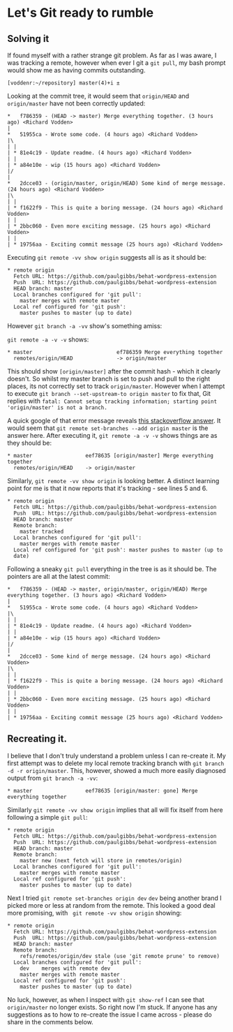 # Let's Git ready to rumble

## Solving it

If found myself with a rather strange git problem. As far as I was aware,
I was tracking a remote, however when ever I git a `git pull`, my bash
prompt would show me as having commits outstanding.

``` 
[voddenr:~/repository] master(4)+i ± 
```

Looking at the commit tree, it would seem that `origin/HEAD` and
`origin/master` have not been correctly updated:

```
*   f786359 - (HEAD -> master) Merge everything together. (3 hours ago) <Richard Vodden>
|
*   51955ca - Wrote some code. (4 hours ago) <Richard Vodden>
|\
| |
| * 81e4c19 - Update readme. (4 hours ago) <Richard Vodden>
| |
| * a84e10e - wip (15 hours ago) <Richard Vodden>
|/
|
*   2dcce03 - (origin/master, origin/HEAD) Some kind of merge message. (24 hours ago) <Richard Vodden>
|\
| |
| * f1622f9 - This is quite a boring message. (24 hours ago) <Richard Vodden>
| |
| * 2bbc060 - Even more exciting message. (25 hours ago) <Richard Vodden>
| |
| * 19756aa - Exciting commit message (25 hours ago) <Richard Vodden> 
```

Executing `git remote -vv show origin` suggests all is as it should be:

```
* remote origin
  Fetch URL: https://github.com/paulgibbs/behat-wordpress-extension
  Push  URL: https://github.com/paulgibbs/behat-wordpress-extension
  HEAD branch: master
  Local branches configured for 'git pull':
    master merges with remote master
  Local ref configured for 'git push': 
    master pushes to master (up to date) 
```

However `git branch -a -vv` show's something amiss:

`git remote -a -v -v` shows:

```
* master                           ef786359 Merge everything together
  remotes/origin/HEAD              -> origin/master
```

This should show `[origin/master]` after the commit hash - which it
clearly doesn't. So whilst my master branch is set to push and pull to the
right places, its not correctly set to track `origin/master`. However when
I attempt to execute `git branch --set-upstream-to origin master` to fix
that, Git replies with `fatal: Cannot setup tracking information; starting
point 'origin/master' is not a branch.`

A quick google of that error message reveals 
[this stackoverflow
answer](https://stackoverflow.com/questions/22446446/cannot-setup-tracking-information-starting-point-origin-master-is-not-a-branch).
It would seem that `git remote set-branches --add origin master` is the answer here. After
executing it, `git remote -a -v -v` shows things are as they should be:

```
* master                 eef78635 [origin/master] Merge everything together
  remotes/origin/HEAD    -> origin/master
```

Similarly, `git remote -vv show origin` is looking better. A distinct
learning point for me is that it now reports that it's tracking - see
lines 5 and 6.

```
* remote origin
  Fetch URL: https://github.com/paulgibbs/behat-wordpress-extension
  Push  URL: https://github.com/paulgibbs/behat-wordpress-extension
  HEAD branch: master
  Remote branch:
    master tracked
  Local branches configured for 'git pull':
    master merges with remote master
  Local ref configured for 'git push': master pushes to master (up to
  date) 
```

Following a sneaky `git pull` everything in the tree is as it should be.
The pointers are all at the latest commit:

```
*   f786359 - (HEAD -> master, origin/master, origin/HEAD) Merge everything together. (3 hours ago) <Richard Vodden>
|
*   51955ca - Wrote some code. (4 hours ago) <Richard Vodden>
|\
| |
| * 81e4c19 - Update readme. (4 hours ago) <Richard Vodden>
| |
| * a84e10e - wip (15 hours ago) <Richard Vodden>
|/
|
*   2dcce03 - Some kind of merge message. (24 hours ago) <Richard Vodden>
|\
| |
| * f1622f9 - This is quite a boring message. (24 hours ago) <Richard Vodden>
| |
| * 2bbc060 - Even more exciting message. (25 hours ago) <Richard Vodden>
| |
| * 19756aa - Exciting commit message (25 hours ago) <Richard Vodden> 
```

## Recreating it.

I believe that I don't truly understand a problem unless I can re-create
it. My first attempt was to delete my local remote tracking branch with
`git branch -d -r origin/master`. This, however,
showed a much more easily diagnosed output from `git branch -a -vv`:

```
* master                 eef78635 [origin/master: gone] Merge everything together
```

Similarly `git remote -vv show origin` implies that all will fix itself
from here following a simple `git pull`:

```
* remote origin
  Fetch URL: https://github.com/paulgibbs/behat-wordpress-extension
  Push  URL: https://github.com/paulgibbs/behat-wordpress-extension
  HEAD branch: master
  Remote branch:
    master new (next fetch will store in remotes/origin)
  Local branches configured for 'git pull':
    master merges with remote master
  Local ref configured for 'git push':
    master pushes to master (up to date)
```

Next I tried `git remote set-branches origin dev` `dev` being another
brand I picked more or less at random from the remote. This looked a good
deal more promising, with ` git remote -vv show origin` showing:

``` 
* remote origin
  Fetch URL: https://github.com/paulgibbs/behat-wordpress-extension
  Push  URL: https://github.com/paulgibbs/behat-wordpress-extension
  HEAD branch: master
  Remote branch:
    refs/remotes/origin/dev stale (use 'git remote prune' to remove)
  Local branches configured for 'git pull':
    dev    merges with remote dev
    master merges with remote master
  Local ref configured for 'git push':
    master pushes to master (up to date)
```

No luck, however, as when I inspect with `git show-ref` I can see that
`origin/master` no longer exists. So right now I'm stuck. If anyone has
any suggestions as to how to re-create the issue I came across - please do
share in the comments below.
